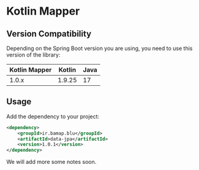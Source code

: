 # Kotlin Mapper

## Version Compatibility
Depending on the Spring Boot version you are using, you need to use this version of the library:

| Kotlin Mapper | Kotlin | Java |
|---------------|--------|------|
| 1.0.x         | 1.9.25 | 17   |     

## Usage

Add the dependency to your project:

```xml
<dependency>
    <groupId>ir.bamap.blu</groupId>
    <artifactId>data-jpa</artifactId>
    <version>1.0.1</version>
</dependency>
```

We will add more some notes soon.